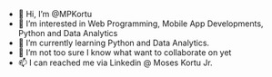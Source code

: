 - 👋 Hi, I’m @MPKortu
- 👀 I’m interested in Web Programming, Mobile App Developments, Python and  Data Analytics
- 🌱 I’m currently learning Python and Data Analytics. 
- 💞️ I’m not too sure I know what want to collaborate on yet  
- 📫 I can reached me via Linkedin @ Moses Kortu Jr. 

<!---
MPKortu/MPKortu is a ✨ special ✨ repository because its `README.md` (this file) appears on your GitHub profile.
You can click the Preview link to take a look at your changes.
--->
